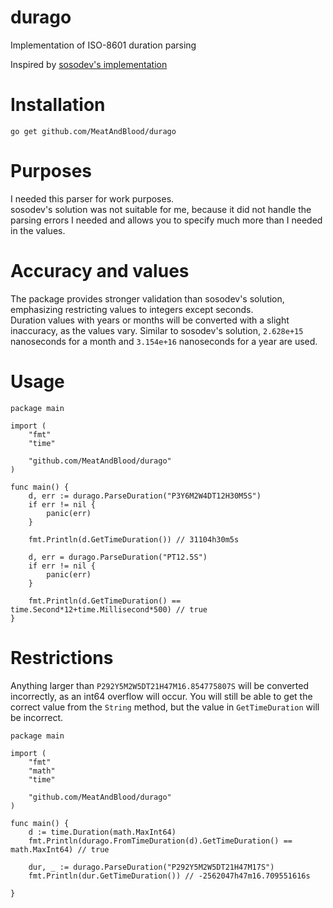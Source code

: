 # durago
Implementation of ISO-8601 duration parsing

Inspired by [sosodev's implementation](https://github.com/sosodev/duration)

# Installation
`go get github.com/MeatAndBlood/durago`

# Purposes
I needed this parser for work purposes.  
sosodev's solution was not suitable for me, because it did not handle the parsing errors I needed and allows you to specify much more than I needed in the values.

# Accuracy and values
The package provides stronger validation than sosodev's solution, emphasizing restricting values ​​to integers except seconds.  
Duration values ​​with years or months will be converted with a slight inaccuracy, as the values ​​vary.
Similar to sosodev's solution, `2.628e+15` nanoseconds for a month and `3.154e+16` nanoseconds for a year are used.

# Usage
```golang
package main

import (
	"fmt"
	"time"

	"github.com/MeatAndBlood/durago"
)

func main() {
	d, err := durago.ParseDuration("P3Y6M2W4DT12H30M5S")
	if err != nil {
		panic(err)
	}

	fmt.Println(d.GetTimeDuration()) // 31104h30m5s

	d, err = durago.ParseDuration("PT12.5S")
	if err != nil {
		panic(err)
	}

	fmt.Println(d.GetTimeDuration() == time.Second*12+time.Millisecond*500) // true
}
```

# Restrictions
Anything larger than `P292Y5M2W5DT21H47M16.854775807S` will be converted incorrectly, as an int64 overflow will occur.
You will still be able to get the correct value from the `String` method, but the value in `GetTimeDuration` will be incorrect.

```golang
package main

import (
	"fmt"
	"math"
	"time"

	"github.com/MeatAndBlood/durago"
)

func main() {
	d := time.Duration(math.MaxInt64)
	fmt.Println(durago.FromTimeDuration(d).GetTimeDuration() == math.MaxInt64) // true

	dur, _ := durago.ParseDuration("P292Y5M2W5DT21H47M17S")
	fmt.Println(dur.GetTimeDuration()) // -2562047h47m16.709551616s

}
```